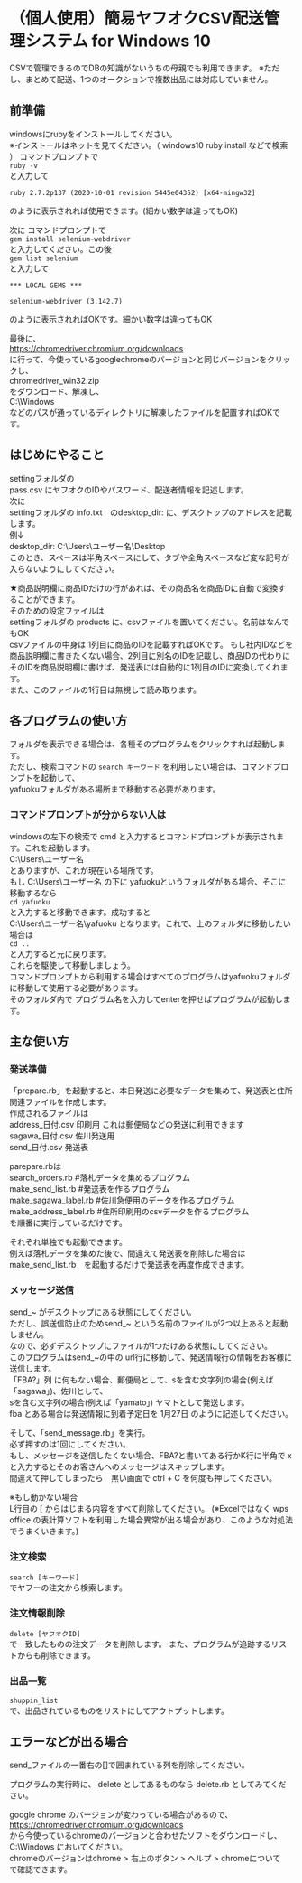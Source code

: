 # （個人使用）簡易ヤフオクCSV配送管理システム for Windows 10

CSVで管理できるのでDBの知識がないうちの母親でも利用できます。
※ただし、まとめて配送、1つのオークションで複数出品には対応していません。  


## 前準備
windowsにrubyをインストールしてください。  
※インストールはネットを見てください。（ windows10 ruby install などで検索 ）
コマンドプロンプトで  
`ruby -v`  
と入力して  
```
ruby 2.7.2p137 (2020-10-01 revision 5445e04352) [x64-mingw32]  
```

のように表示されれば使用できます。(細かい数字は違ってもOK)  
  
次に コマンドプロンプトで  
`gem install selenium-webdriver`  
と入力してください。この後  
`gem list selenium`  
と入力して
```
*** LOCAL GEMS ***

selenium-webdriver (3.142.7)
```
のように表示されればOKです。細かい数字は違ってもOK

最後に、  
https://chromedriver.chromium.org/downloads  
に行って、今使っているgooglechromeのバージョンと同じバージョンをクリックし、  
chromedriver_win32.zip  
をダウンロード、解凍し、  
C:\Windows  
などのパスが通っているディレクトリに解凍したファイルを配置すればOKです。  

## はじめにやること
  
settingフォルダの  
pass.csv にヤフオクのIDやパスワード、配送者情報を記述します。  
次に  
settingフォルダの 
info.txt　のdesktop_dir: に、デスクトップのアドレスを記載します。  
例↓  
desktop_dir: C:\Users\ユーザー名\Desktop  
このとき、スペースは半角スペースにして、タブや全角スペースなど変な記号が入らないようにしてください。  

★商品説明欄に商品IDだけの行があれば、その商品名を商品IDに自動で変換することができます。  
そのための設定ファイルは  
settingフォルダの products に、csvファイルを置いてください。名前はなんでもOK  
csvファイルの中身は 1列目に商品のIDを記載すればOKです。
もし社内IDなどを商品説明欄に書きたくない場合、2列目に別名のIDを記載し、商品IDの代わりにそのIDを商品説明欄に書けば、発送表には自動的に1列目のIDに変換してくれます。  
また、このファイルの1行目は無視して読み取ります。  

## 各プログラムの使い方
フォルダを表示できる場合は、各種そのプログラムをクリックすれば起動します。   
ただし、検索コマンドの `search キーワード` を利用したい場合は、コマンドプロンプトを起動して、  
yafuokuフォルダがある場所まで移動する必要があります。  

### コマンドプロンプトが分からない人は
windowsの左下の検索で cmd と入力するとコマンドプロンプトが表示されます。これを起動します。  
C:\Users\ユーザー名  
とありますが、これが現在いる場所です。  
もし C:\Users\ユーザー名 の下に yafuokuというフォルダがある場合、そこに移動するなら   
`cd yafuoku`  
と入力すると移動できます。成功すると  
C:\Users\ユーザー名\yafuoku となります。これで、上のフォルダに移動したい場合は  
`cd ..`   
と入力すると元に戻ります。  
これらを駆使して移動しましょう。  
コマンドプロンプトから利用する場合はすべてのプログラムはyafuokuフォルダに移動して使用する必要があります。  
そのフォルダ内で プログラム名を入力してenterを押せばプログラムが起動します。

## 主な使い方

### 発送準備
「prepare.rb」を起動すると、本日発送に必要なデータを集めて、発送表と住所関連ファイルを作成します。  
作成されるファイルは  
address_日付.csv 印刷用 これは郵便局などの発送に利用できます  
sagawa_日付.csv 佐川発送用  
send_日付.csv 発送表  

parepare.rbは  
 search_orders.rb #落札データを集めるプログラム  
 make_send_list.rb #発送表を作るプログラム  
 make_sagawa_label.rb #佐川急便用のデータを作るプログラム  
 make_address_label.rb #住所印刷用のcsvデータを作るプログラム  
を順番に実行しているだけです。  
  
それぞれ単独でも起動できます。  
例えば落札データを集めた後で、間違えて発送表を削除した場合は  
make_send_list.rb　を起動するだけで発送表を再度作成できます。  
  
### メッセージ送信 
send_~ がデスクトップにある状態にしてください。  
ただし、誤送信防止のためsend_~ という名前のファイルが2つ以上あると起動しません。  
なので、必ずデスクトップにファイルが1つだけある状態にしてください。  
このプログラムはsend_~の中の url行に移動して、発送情報行の情報をお客様に送信します。  
「FBA?」列 に何もない場合、郵便局として、sを含む文字列の場合(例えば「sagawa」)、佐川として、  
sを含む文字列の場合(例えば「yamato」) ヤマトとして発送します。   
fba とある場合は発送情報に到着予定日を 1月27日 のように記述してください。  

そして、「send_message.rb」を実行。  
必ず押すのは1回にしてください。  
もし、メッセージを送信したくない場合、FBA?と書いてある行かK行に半角で x と入力するとそのお客さんへのメッセージはスキップします。  
間違えて押してしまったら　黒い画面で ctrl + C を何度も押してください。  
 
※もし動かない場合  
L行目の [ からはじまる内容をすべて削除してください。
(※Excelではなく  wps office の表計算ソフトを利用した場合異常が出る場合があり、このような対処法でうまくいきます。)

### 注文検索  
`search [キーワード]  `  
でヤフーの注文から検索します。  

### 注文情報削除
`delete [ヤフオクID]`  
で一致したものの注文データを削除します。
また、プログラムが追跡するリストからも削除できます。

### 出品一覧
`shuppin_list`  
で、出品されているものをリストにしてアウトプットします。  


## エラーなどが出る場合
send_ファイルの一番右の[]で囲まれている列を削除してください。  

プログラムの実行時に、 delete としてあるものなら delete.rb としてみてください。  

google chrome のバージョンが変わっている場合があるので、  
https://chromedriver.chromium.org/downloads  
から今使っているchromeのバージョンと合わせたソフトをダウンロードし、  
C:\Windows においてください。  
chromeのバージョンはchrome > 右上のボタン > ヘルプ > chromeについて　で確認できます。  
